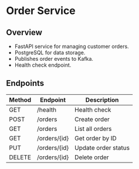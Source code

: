 # Order Service

## Overview
- FastAPI service for managing customer orders.
- PostgreSQL for data storage.
- Publishes order events to Kafka.
- Health check endpoint.

## Endpoints

| Method | Endpoint                | Description             |
|--------|------------------------|-------------------------|
| GET    | /health                | Health check            |
| POST   | /orders                | Create order            |
| GET    | /orders                | List all orders         |
| GET    | /orders/{id}           | Get order by ID         |
| PUT    | /orders/{id}           | Update order status     |
| DELETE | /orders/{id}           | Delete order            |

